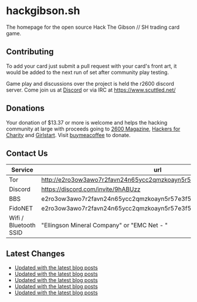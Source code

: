 # hackgibson.sh
The homepage for the open source Hack The Gibson // SH trading card game.


## Contributing

To add your card just submit a pull request with your card's front art, it would be added to the next run of set after community play testing.

Game play and discussions over the project is held the r2600 discord server. Come join us at [Discord](https://discord.com/invite/9hABUzz) or via IRC at https://www.scuttled.net/


## Donations

Your donation of $13.37 or more is welcome and helps the hacking community at large with proceeds going to [2600 Magazine](https://2600.com/), [Hackers for Charity](https://hackersforcharity.org) and [Girlstart](https://girlstart.org).  Visit [buymeacoffee](https://www.buymeacoffee.com/hackgibson.sh) to donate.


## Contact Us

Service | url
-|-
Tor | http://e2ro3ow3awo7r2favn24n65ycc2qmzkoayn5r57e3f56nvjwdcgg32ad.onion
Discord | https://discord.com/invite/9hABUzz
BBS | e2ro3ow3awo7r2favn24n65ycc2qmzkoayn5r57e3f56nvjwdcgg32ad.onion:23
FidoNET | e2ro3ow3awo7r2favn24n65ycc2qmzkoayn5r57e3f56nvjwdcgg32ad.onion:24554
Wifi / Bluetooth SSID | "Ellingson Mineral Company" or "EMC Net - <fidonet address>"

## Latest Changes
<!-- BLOG-POST-LIST:START -->
- [Updated with the latest blog posts](https://github.com/DFW2600/hackgibson.sh/commit/9d762ffcbe695a84398eb374d8920c1b1f690c4b)
- [Updated with the latest blog posts](https://github.com/DFW2600/hackgibson.sh/commit/494507cea8c332d9702267adbad7e1607a6fdb82)
- [Updated with the latest blog posts](https://github.com/DFW2600/hackgibson.sh/commit/afb74b4fa0bc62e10921ab4c6a736a520d13e35c)
- [Updated with the latest blog posts](https://github.com/DFW2600/hackgibson.sh/commit/fa91f46c5850663e9c0a3cda29db6ac6250f74e9)
- [Updated with the latest blog posts](https://github.com/DFW2600/hackgibson.sh/commit/c654aa4349adc07a0b9d17689605dc25fed6542e)
<!-- BLOG-POST-LIST:END -->
